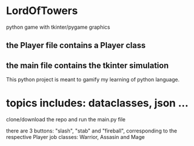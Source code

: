 # LordOfTowers
 python game with tkinter/pygame graphics

## the Player file contains a Player class
## the main file contains the tkinter simulation

 This python project is meant to gamify my learning of python language.

# topics includes: dataclasses, json ...

 clone/download the repo and run the main.py file
 
 there are 3 buttons: "slash", "stab" and "fireball", corresponding to the respective Player job classes: Warrior, Assasin and Mage
